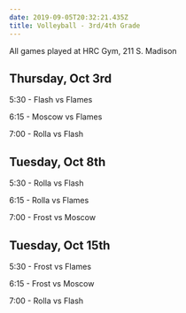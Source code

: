 ```yaml
---
date: 2019-09-05T20:32:21.435Z
title: Volleyball - 3rd/4th Grade
---
```


All games played at HRC Gym, 211 S. Madison

## Thursday, Oct 3rd

5:30 - Flash vs Flames

6:15 - Moscow vs Flames

7:00 - Rolla vs Flash

## Tuesday, Oct 8th

5:30 - Rolla vs Flash

6:15 - Rolla vs Flames

7:00 - Frost vs Moscow

## Tuesday, Oct 15th

5:30 - Frost vs Flames

6:15 - Frost vs Moscow

7:00 - Rolla vs Flash
